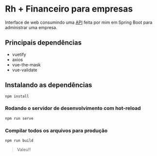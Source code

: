 # Rh + Financeiro para empresas

Interface de web consumindo uma [API](https://github.com/Juaozim/FinanceiroAPI) feita por mim em Spring Boot para administrar uma empresa.

## Principais dependências
  - vuetify
  - axios
  - vue-the-mask
  - vue-validate

## Instalando as dependências
```
npm install
```

### Rodando o servidor de desenvolvimento com hot-reload 
```
npm run serve
```

### Compilar todos os arquivos para produção
```
npm run build
```

> Valeu!!
